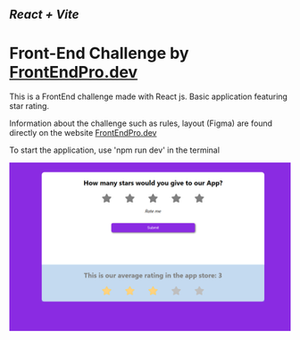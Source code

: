 ## _React + Vite_

# Front-End Challenge by [FrontEndPro.dev](https://www.frontendpro.dev/)

This is a FrontEnd challenge made with React js.
Basic application featuring star rating.

Information about the challenge such as rules, layout (Figma) are found directly on the website [FrontEndPro.dev](https://www.frontendpro.dev/frontend-coding-challenges/star-rating-component-geShE1ApkqUoNCqujxOd)


To start the application, use 'npm run dev' in the terminal

<img src="./public/v1.1.png" width="680px" alt="my-app" title="my-app"/>
